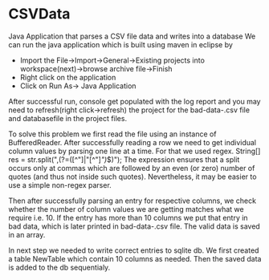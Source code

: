 # CSVData
Java Application that parses a CSV file data and writes into a database
We can run the java application which is built using maven in eclipse by
- Import the File->Import->General->Existing projects into workspace(next)->browse archive file->Finish
- Right click on the application 
- Click on Run As-> Java Application

After successful run, console get populated with the log report and you may need to refresh(right click->refresh) the project 
for the bad-data-<timestamp>.csv file and databasefile in the project files. 

To solve this problem we first read the file using an instance of BufferedReader. 
After successfully reading a row we need to get individual column values by parsing one line at a time. For that we used regex. 
String[] res = str.split(",(?=([^\"]|\"[^\"]*\")*$)");
The expression ensures that a split occurs only at commas which are followed by an even (or zero) number of quotes (and thus not inside such quotes).
Nevertheless, it may be easier to use a simple non-regex parser.

Then after successfully parsing an entry for respective columns, we check whether the number of column values we are getting matches what we require i.e. 10. 
If the entry has more than 10 columns we put that entry in bad data, which is later printed in bad-data-<timestamp>.csv file. The valid data is saved in an array. 

In next step we needed to write correct entries to sqlite db. 
We first created a table NewTable which contain 10 columns as needed. Then the saved data is added to the db sequentialy. 
